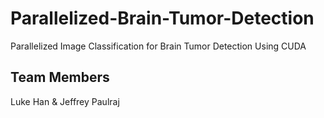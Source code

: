 # Parallelized-Brain-Tumor-Detection
Parallelized Image Classification for Brain Tumor Detection Using CUDA

## Team Members
Luke Han & Jeffrey Paulraj 

